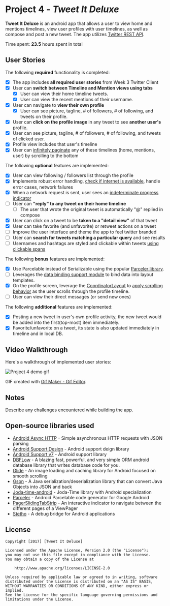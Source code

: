 # Project 4 - *Tweet It Deluxe*

**Tweet It Deluxe** is an android app that allows a user to view home and mentions timelines, view user profiles with user timelines, as well as compose and post a new tweet. The app utilizes [Twitter REST API](https://dev.twitter.com/rest/public).

Time spent: **23.5** hours spent in total

## User Stories

The following **required** functionality is completed:

* [X] The app includes **all required user stories** from Week 3 Twitter Client
* [X] User can **switch between Timeline and Mention views using tabs**
  * [X] User can view their home timeline tweets.
  * [X] User can view the recent mentions of their username.
* [X] User can navigate to **view their own profile**
  * [X] User can see picture, tagline, # of followers, # of following, and tweets on their profile.
* [X] User can **click on the profile image** in any tweet to see **another user's** profile.
 * [X] User can see picture, tagline, # of followers, # of following, and tweets of clicked user.
 * [X] Profile view includes that user's timeline
* [X] User can [infinitely paginate](http://guides.codepath.com/android/Endless-Scrolling-with-AdapterViews-and-RecyclerView) any of these timelines (home, mentions, user) by scrolling to the bottom

The following **optional** features are implemented:

* [X] User can view following / followers list through the profile
* [X] Implements robust error handling, [check if internet is available](http://guides.codepath.com/android/Sending-and-Managing-Network-Requests#checking-for-network-connectivity), handle error cases, network failures
* [X] When a network request is sent, user sees an [indeterminate progress indicator](http://guides.codepath.com/android/Handling-ProgressBars#progress-within-actionbar)
* [ ] User can **"reply" to any tweet on their home timeline**
  * [ ] The user that wrote the original tweet is automatically "@" replied in compose
* [X] User can click on a tweet to be **taken to a "detail view"** of that tweet
 * [X] User can take favorite (and unfavorite) or retweet actions on a tweet
* [ ] Improve the user interface and theme the app to feel twitter branded
* [ ] User can **search for tweets matching a particular query** and see results
* [ ] Usernames and hashtags are styled and clickable within tweets [using clickable spans](http://guides.codepath.com/android/Working-with-the-TextView#creating-clickable-styled-spans)

The following **bonus** features are implemented:

* [X] Use Parcelable instead of Serializable using the popular [Parceler library](http://guides.codepath.com/android/Using-Parceler).
* [ ] Leverages the [data binding support module](http://guides.codepath.com/android/Applying-Data-Binding-for-Views) to bind data into layout templates.
* [X] On the profile screen, leverage the [CoordinatorLayout](http://guides.codepath.com/android/Handling-Scrolls-with-CoordinatorLayout#responding-to-scroll-events) to [apply scrolling behavior](https://hackmd.io/s/SJyDOCgU) as the user scrolls through the profile timeline.
* [ ] User can view their direct messages (or send new ones)

The following **additional** features are implemented:

* [X] Posting a new tweet in user's own profile activity, the new tweet would be added into the first(top-most) item immediately.
* [X] Favorite/unfavorite on a tweet, its state is also updated immediately in timeline and in local DB.

## Video Walkthrough

Here's a walkthrough of implemented user stories:

<img src='http://i.imgur.com/if7XnLw.gif' title='Project 4 demo gif'/>

GIF created with [Gif Maker - Gif Editor](https://play.google.com/store/apps/details?id=com.kayak.studio.gifmaker&hl=zh_HK).

## Notes

Describe any challenges encountered while building the app.

## Open-source libraries used

- [Android Async HTTP](https://github.com/loopj/android-async-http) - Simple asynchronous HTTP requests with JSON parsing
- [Android Support Design](https://developer.android.com/topic/libraries/support-library/index.html) - Android support deign library
- [Android Support v7](https://developer.android.com/topic/libraries/support-library/setup.html) - Android support library
- [DBFLow](https://github.com/Raizlabs/DBFlow) - A blazing fast, powerful, and very simple ORM android database library that writes database code for you.
- [Glide](https://github.com/bumptech/glide) - An image loading and caching library for Android focused on smooth scrolling
- [Gson](https://github.com/google/gson) - A Java serialization/deserialization library that can convert Java Objects into JSON and back
- [Joda-time-android](https://github.com/dlew/joda-time-android) - Joda-Time library with Android specialization
- [Parceler](https://parceler.org/) - Android Parcelable code generator for Google Android
- [PagerSlidingTabStrip](https://github.com/astuetz/PagerSlidingTabStrip) - An interactive indicator to navigate between the different pages of a ViewPager
- [Stetho](http://facebook.github.io/stetho/) - A debug bridge for Android applications

## License

    Copyright [2017] [Tweet It Deluxe]

    Licensed under the Apache License, Version 2.0 (the "License");
    you may not use this file except in compliance with the License.
    You may obtain a copy of the License at

        http://www.apache.org/licenses/LICENSE-2.0

    Unless required by applicable law or agreed to in writing, software
    distributed under the License is distributed on an "AS IS" BASIS,
    WITHOUT WARRANTIES OR CONDITIONS OF ANY KIND, either express or implied.
    See the License for the specific language governing permissions and
    limitations under the License.